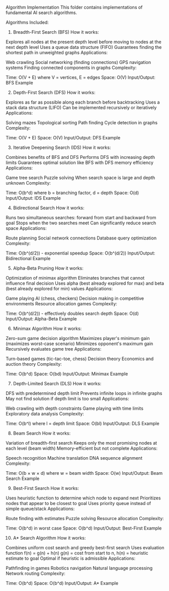Algorithm Implementation
This folder contains implementations of fundamental AI search algorithms.

Algorithms Included:
1. Breadth-First Search (BFS)
How it works:

Explores all nodes at the present depth level before moving to nodes at the next depth level
Uses a queue data structure (FIFO)
Guarantees finding the shortest path in unweighted graphs
Applications:

Web crawling
Social networking (finding connections)
GPS navigation systems
Finding connected components in graphs
Complexity:

Time: O(V + E) where V = vertices, E = edges
Space: O(V)
Input/Output: BFS Example

2. Depth-First Search (DFS)
How it works:

Explores as far as possible along each branch before backtracking
Uses a stack data structure (LIFO)
Can be implemented recursively or iteratively
Applications:

Solving mazes
Topological sorting
Path finding
Cycle detection in graphs
Complexity:

Time: O(V + E)
Space: O(V)
Input/Output: DFS Example

3. Iterative Deepening Search (IDS)
How it works:

Combines benefits of BFS and DFS
Performs DFS with increasing depth limits
Guarantees optimal solution like BFS with DFS memory efficiency
Applications:

Game tree search
Puzzle solving
When search space is large and depth unknown
Complexity:

Time: O(b^d) where b = branching factor, d = depth
Space: O(d)
Input/Output: IDS Example

4. Bidirectional Search
How it works:

Runs two simultaneous searches: forward from start and backward from goal
Stops when the two searches meet
Can significantly reduce search space
Applications:

Route planning
Social network connections
Database query optimization
Complexity:

Time: O(b^(d/2)) - exponential speedup
Space: O(b^(d/2))
Input/Output: Bidirectional Example

5. Alpha-Beta Pruning
How it works:

Optimization of minimax algorithm
Eliminates branches that cannot influence final decision
Uses alpha (best already explored for max) and beta (best already explored for min) values
Applications:

Game playing AI (chess, checkers)
Decision making in competitive environments
Resource allocation games
Complexity:

Time: O(b^(d/2)) - effectively doubles search depth
Space: O(d)
Input/Output: Alpha-Beta Example

6. Minimax Algorithm
How it works:

Zero-sum game decision algorithm
Maximizes player's minimum gain (maximizes worst-case scenario)
Minimizes opponent's maximum gain
Recursively evaluates game tree
Applications:

Turn-based games (tic-tac-toe, chess)
Decision theory
Economics and auction theory
Complexity:

Time: O(b^d)
Space: O(bd)
Input/Output: Minimax Example

7. Depth-Limited Search (DLS)
How it works:

DFS with predetermined depth limit
Prevents infinite loops in infinite graphs
May not find solution if depth limit is too small
Applications:

Web crawling with depth constraints
Game playing with time limits
Exploratory data analysis
Complexity:

Time: O(b^l) where l = depth limit
Space: O(bl)
Input/Output: DLS Example

8. Beam Search
How it works:

Variation of breadth-first search
Keeps only the most promising nodes at each level (beam width)
Memory-efficient but not complete
Applications:

Speech recognition
Machine translation
DNA sequence alignment
Complexity:

Time: O(b × w × d) where w = beam width
Space: O(w)
Input/Output: Beam Search Example

9. Best-First Search
How it works:

Uses heuristic function to determine which node to expand next
Prioritizes nodes that appear to be closest to goal
Uses priority queue instead of simple queue/stack
Applications:

Route finding with estimates
Puzzle solving
Resource allocation
Complexity:

Time: O(b^d) in worst case
Space: O(b^d)
Input/Output: Best-First Example

10. A* Search Algorithm
How it works:

Combines uniform cost search and greedy best-first search
Uses evaluation function f(n) = g(n) + h(n)
g(n) = cost from start to n, h(n) = heuristic estimate to goal
Optimal if heuristic is admissible
Applications:

Pathfinding in games
Robotics navigation
Natural language processing
Network routing
Complexity:

Time: O(b^d)
Space: O(b^d)
Input/Output: A* Example
